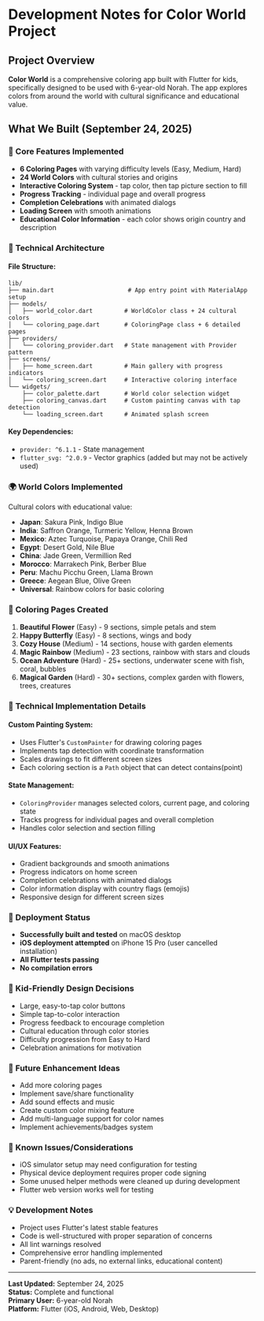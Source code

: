 # Development Notes for Color World Project

## Project Overview
**Color World** is a comprehensive coloring app built with Flutter for kids, specifically designed to be used with 6-year-old Norah. The app explores colors from around the world with cultural significance and educational value.

## What We Built (September 24, 2025)

### 🎨 Core Features Implemented
- **6 Coloring Pages** with varying difficulty levels (Easy, Medium, Hard)
- **24 World Colors** with cultural stories and origins
- **Interactive Coloring System** - tap color, then tap picture section to fill
- **Progress Tracking** - individual page and overall progress
- **Completion Celebrations** with animated dialogs
- **Loading Screen** with smooth animations
- **Educational Color Information** - each color shows origin country and description

### 📱 Technical Architecture

#### **File Structure:**
```
lib/
├── main.dart                     # App entry point with MaterialApp setup
├── models/
│   ├── world_color.dart         # WorldColor class + 24 cultural colors
│   └── coloring_page.dart       # ColoringPage class + 6 detailed pages
├── providers/
│   └── coloring_provider.dart   # State management with Provider pattern
├── screens/
│   ├── home_screen.dart         # Main gallery with progress indicators
│   └── coloring_screen.dart     # Interactive coloring interface
└── widgets/
    ├── color_palette.dart       # World color selection widget
    ├── coloring_canvas.dart     # Custom painting canvas with tap detection
    └── loading_screen.dart      # Animated splash screen
```

#### **Key Dependencies:**
- `provider: ^6.1.1` - State management
- `flutter_svg: ^2.0.9` - Vector graphics (added but may not be actively used)

### 🌍 World Colors Implemented
Cultural colors with educational value:
- **Japan**: Sakura Pink, Indigo Blue
- **India**: Saffron Orange, Turmeric Yellow, Henna Brown
- **Mexico**: Aztec Turquoise, Papaya Orange, Chili Red
- **Egypt**: Desert Gold, Nile Blue
- **China**: Jade Green, Vermillion Red
- **Morocco**: Marrakech Pink, Berber Blue
- **Peru**: Machu Picchu Green, Llama Brown
- **Greece**: Aegean Blue, Olive Green
- **Universal**: Rainbow colors for basic coloring

### 🎨 Coloring Pages Created
1. **Beautiful Flower** (Easy) - 9 sections, simple petals and stem
2. **Happy Butterfly** (Easy) - 8 sections, wings and body
3. **Cozy House** (Medium) - 14 sections, house with garden elements
4. **Magic Rainbow** (Medium) - 23 sections, rainbow with stars and clouds
5. **Ocean Adventure** (Hard) - 25+ sections, underwater scene with fish, coral, bubbles
6. **Magical Garden** (Hard) - 30+ sections, complex garden with flowers, trees, creatures

### 🔧 Technical Implementation Details

#### **Custom Painting System:**
- Uses Flutter's `CustomPainter` for drawing coloring pages
- Implements tap detection with coordinate transformation
- Scales drawings to fit different screen sizes
- Each coloring section is a `Path` object that can detect contains(point)

#### **State Management:**
- `ColoringProvider` manages selected colors, current page, and coloring state
- Tracks progress for individual pages and overall completion
- Handles color selection and section filling

#### **UI/UX Features:**
- Gradient backgrounds and smooth animations
- Progress indicators on home screen
- Completion celebrations with animated dialogs
- Color information display with country flags (emojis)
- Responsive design for different screen sizes

### 🚀 Deployment Status
- **Successfully built and tested** on macOS desktop
- **iOS deployment attempted** on iPhone 15 Pro (user cancelled installation)
- **All Flutter tests passing**
- **No compilation errors**

### 🎯 Kid-Friendly Design Decisions
- Large, easy-to-tap color buttons
- Simple tap-to-color interaction
- Progress feedback to encourage completion
- Cultural education through color stories
- Difficulty progression from Easy to Hard
- Celebration animations for motivation

### 🔄 Future Enhancement Ideas
- Add more coloring pages
- Implement save/share functionality
- Add sound effects and music
- Create custom color mixing feature
- Add multi-language support for color names
- Implement achievements/badges system

### 🐛 Known Issues/Considerations
- iOS simulator setup may need configuration for testing
- Physical device deployment requires proper code signing
- Some unused helper methods were cleaned up during development
- Flutter web version works well for testing

### 💡 Development Notes
- Project uses Flutter's latest stable features
- Code is well-structured with proper separation of concerns
- All lint warnings resolved
- Comprehensive error handling implemented
- Parent-friendly (no ads, no external links, educational content)

---
**Last Updated:** September 24, 2025  
**Status:** Complete and functional  
**Primary User:** 6-year-old Norah  
**Platform:** Flutter (iOS, Android, Web, Desktop)